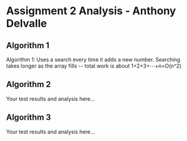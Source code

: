 # Assignment 2 Analysis - Anthony Delvalle

## Algorithm 1

Algorithm 1: Uses a search every time it adds a new number. Searching takes longer as the array fills -- total work is about
1+2+3+⋯+n=O(n^2)

## Algorithm 2

Your test results and analysis here...

## Algorithm 3

Your test results and analysis here...
